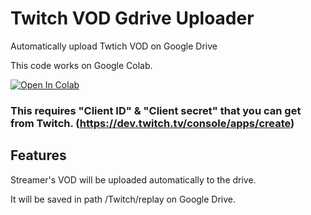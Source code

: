 # Twitch VOD Gdrive Uploader

Automatically upload Twtich VOD on Google Drive

This code works on Google Colab.

<a href="https://colab.research.google.com/github/EunGeon222/Gdrive-Twitch-Uploader/blob/main/Gdrive%20Twitch%20Uploader.ipynb" target="parent"><img src="https://colab.research.google.com/assets/colab-badge.svg" alt="Open In Colab"></a>
### This requires "Client ID" & "Client secret" that you can get from Twitch. (https://dev.twitch.tv/console/apps/create)

## Features
Streamer's VOD will be uploaded automatically to the drive.

It will be saved in path /Twitch/replay on Google Drive.
